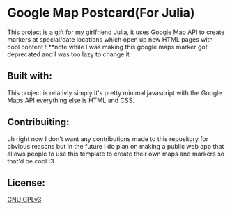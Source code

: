 # Google Map Postcard(For Julia)
This project is a gift for my girlfriend Julia, it uses Google Map API
to create markers at special/date locations which open up new HTML pages with cool content !
**note while I was making this google maps marker got deprecated and I was too lazy to change it

## Built with:
This project is relativly simply it's pretty minimal javascript with the Google Maps API everything else is HTML and CSS.

## Contribuiting:
uh right now I don't want any contributions made to this repository for obvious reasons but in the future I do plan on making a public web app that allows people to use this template to create their own maps and markers so that'd be cool :3
## License: 

[GNU GPLv3](https://choosealicense.com/licenses/gpl-3.0/) 
